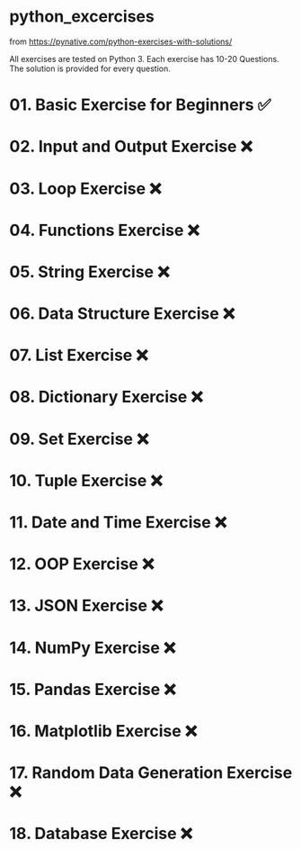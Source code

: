 # python_excercises
from https://pynative.com/python-exercises-with-solutions/

All exercises are tested on Python 3.
Each exercise has 10-20 Questions.
The solution is provided for every question.

# 01. Basic Exercise for Beginners              ✅ 
# 02. Input and Output Exercise                 ❌
# 03. Loop Exercise                             ❌
# 04. Functions Exercise                        ❌
# 05. String Exercise                           ❌
# 06. Data Structure Exercise                   ❌
# 07. List Exercise                             ❌
# 08. Dictionary Exercise                       ❌
# 09. Set Exercise                              ❌
# 10. Tuple Exercise                            ❌
# 11. Date and Time Exercise                    ❌
# 12. OOP Exercise                              ❌
# 13. JSON Exercise                             ❌
# 14. NumPy Exercise                            ❌
# 15. Pandas Exercise                           ❌
# 16. Matplotlib Exercise                       ❌
# 17. Random Data Generation Exercise           ❌
# 18. Database Exercise                         ❌

   